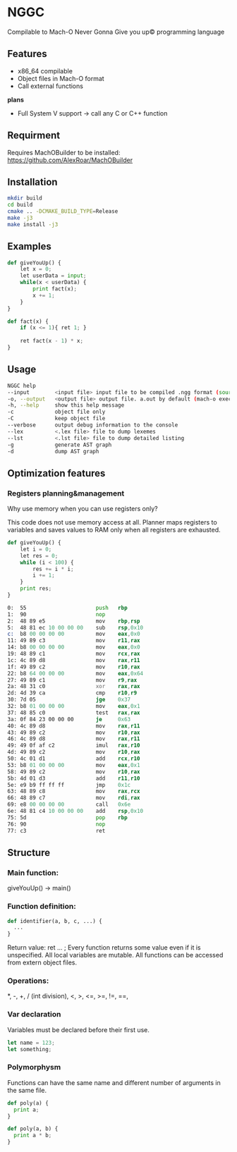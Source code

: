 # NGGC
Compilable to Mach-O Never Gonna Give you up© programming language

## Features

- x86_64 compilable
- Object files in Mach-O format
- Call external functions

**plans**

- Full System V support -> call any C or C++ function

## Requirment

Requires MachOBuilder to be installed: https://github.com/AlexRoar/MachOBuilder

## Installation

```bash
mkdir build
cd build
cmake .. -DCMAKE_BUILD_TYPE=Release
make -j3
make install -j3
```

## Examples

```python
def giveYouUp() {
	let x = 0;
	let userData = input;
	while(x < userData) {
	    print fact(x);
	    x += 1;
	}
}

def fact(x) {
    if (x <= 1){ ret 1; }
    
    ret fact(x - 1) * x;
}
```

## Usage

```bash
NGGC help
--input        <input file> input file to be compiled .ngg format (source)
-o, --output   <output file> output file. a.out by default (mach-o executable)
-h, --help     show this help message
-c             object file only
-C             keep object file
--verbose      output debug information to the console
--lex          <.lex file> file to dump lexemes
--lst          <.lst file> file to dump detailed listing
-g             generate AST graph
-d             dump AST graph
```

## Optimization features

### Registers planning&management

Why use memory when you can use registers only?

This code does not use memory access at all. Planner maps registers to variables and saves values to RAM only when all registers are exhausted.

```python
def giveYouUp() {
	let i = 0;
	let res = 0;
	while (i < 100) {
		res += i * i;
		i += 1;
	}
	print res;
}
```

```asm
0:  55                      push   rbp
1:  90                      nop
2:  48 89 e5                mov    rbp,rsp
5:  48 81 ec 10 00 00 00    sub    rsp,0x10
c:  b8 00 00 00 00          mov    eax,0x0
11: 49 89 c3                mov    r11,rax
14: b8 00 00 00 00          mov    eax,0x0
19: 48 89 c1                mov    rcx,rax
1c: 4c 89 d8                mov    rax,r11
1f: 49 89 c2                mov    r10,rax
22: b8 64 00 00 00          mov    eax,0x64
27: 49 89 c1                mov    r9,rax
2a: 48 31 c0                xor    rax,rax
2d: 4d 39 ca                cmp    r10,r9
30: 7d 05                   jge    0x37
32: b8 01 00 00 00          mov    eax,0x1
37: 48 85 c0                test   rax,rax
3a: 0f 84 23 00 00 00       je     0x63
40: 4c 89 d8                mov    rax,r11
43: 49 89 c2                mov    r10,rax
46: 4c 89 d8                mov    rax,r11
49: 49 0f af c2             imul   rax,r10
4d: 49 89 c2                mov    r10,rax
50: 4c 01 d1                add    rcx,r10
53: b8 01 00 00 00          mov    eax,0x1
58: 49 89 c2                mov    r10,rax
5b: 4d 01 d3                add    r11,r10
5e: e9 b9 ff ff ff          jmp    0x1c
63: 48 89 c8                mov    rax,rcx
66: 48 89 c7                mov    rdi,rax
69: e8 00 00 00 00          call   0x6e
6e: 48 81 c4 10 00 00 00    add    rsp,0x10
75: 5d                      pop    rbp
76: 90                      nop
77: c3                      ret
```


## Structure
### Main function: 
giveYouUp() -> main()

### Function definition:
```python
def identifier(a, b, c, ...) {
  ...
}
```

Return value: ret ... ;
Every function returns some value even if it is unspecified.
All local variables are mutable.
All functions can be accessed from extern object files.

### Operations:
\*, -, +, / (int division), <, >, <=, >=, !=, ==,

### Var declaration
Variables must be declared before their first use.
```js
let name = 123;
let something;
```

### Polymorphysm 
Functions can have the same name and different number of arguments in the same file.
```python
def poly(a) {
  print a;
}
```
```python
def poly(a, b) {
  print a * b;
}
```
